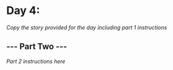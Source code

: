# Day 4: <Insert Title Here> #
_Copy the story provided for the day including part 1 instructions_

## --- Part Two --- ##
_Part 2 instructions here_